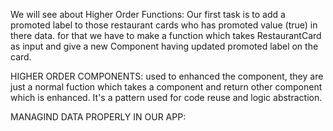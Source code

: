 We will see about Higher Order Functions:
Our first task is to add a promoted label to those restaurant cards who has promoted value (true) in there data. for that we have to make a function which takes RestaurantCard as input and give a new Component having updated promoted label on the card.

HIGHER ORDER COMPONENTS:
used to enhanced the component, they are just a normal fuction which takes a component and return other component which is enhanced. It's a pattern used for code reuse and logic abstraction.

MANAGIND DATA PROPERLY IN OUR APP: